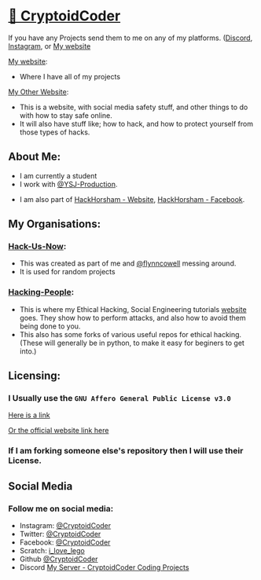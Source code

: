 # [👋 CryptoidCoder](https://cryptoidcoder.github.io/Coding-Website/landing)

If you have any Projects send them to me on any of my platforms. ([Discord](https://discord.gg/Uk3h7JQ22f), [Instagram](https://www.instagram.com/CryptoidCoder/), or [My website](https://coding.thecryptoid.co.uk/contact)

[My website](https://coding.theryptoid.co.uk):
- Where I have all of my projects

[My Other Website](https://hacking-people.github.io):
- This is a website, with social media safety stuff, and other things to do with how to stay safe online.
- It will also have stuff like; how to hack, and how to protect yourself from those types of hacks.

## About Me:
- I am currently a student
- I work with [@YSJ-Production](https://github.com/YSJ-Production).
<!--- - I Work with [HTS Tech Team](https://hts-tech-team.github.io). -->
- I am also part of [HackHorsham - Website](https://CryptoidCoder.github.io/hackhorsham.github.io/), [HackHorsham - Facebook](https://www.facebook.com/hackhorsham/).

## My Organisations:
### [Hack-Us-Now](https://github.com/Hack-Us-Now):
- This was created as part of me and [@flynncowell](https://github.com/flynncowell) messing around.
- It is used for random projects

### [Hacking-People](https://github.com/Hacking-People):
- This is where my Ethical Hacking, Social Engineering tutorials [website](https://hacking-people.github.io) goes. They show how to perform attacks, and also how to avoid them being done to you.
- This also has some forks of various useful repos for ethical hacking. (These will generally be in python, to make it easy for beginers to get into.)


## Licensing:
### I Usually use the ```GNU Affero General Public License v3.0```
[Here is a link](https://github.com/CryptoidCoder/CryptoidCoder/blob/main/LICENSE)

[Or the official website link here](https://www.gnu.org/licenses/quick-guide-gplv3.html)

### If I am forking someone else's repository then I will use their License.

## Social Media
### Follow me on social media:
- Instagram: [@CryptoidCoder](https://www.instagram.com/CryptoidCoder/)
- Twitter: [@CryptoidCoder](https://twitter.com/CryptoidCoder)
- Facebook: [@CryptoidCoder](https://facebook.com/CryptoidCoder)
- Scratch: [i_love_lego](https://scratch.mit.edu/users/i_love_lego/)
- Github [@CryptoidCoder](https://github.com/CryptoidCoder/)
- Discord [My Server - CryptoidCoder Coding Projects](https://discord.gg/Uk3h7JQ22f)
